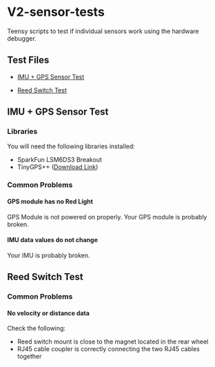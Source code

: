 # V2-sensor-tests

Teensy scripts to test if individual sensors work using the hardware debugger.

## Test Files

- [IMU + GPS Sensor Test](#IMU-+-GPS-Sensor-Test)

- [Reed Switch Test](#reed-switch-test)

## IMU + GPS Sensor Test

### Libraries

You will need the following libraries installed:

- SparkFun LSM6DS3 Breakout
- TinyGPS++ ([Download Link](http://arduiniana.org/libraries/tinygpsplus/))

### Common Problems

#### GPS module has no Red Light

GPS Module is not powered on properly. Your GPS module is probably broken.

#### IMU data values do not change

Your IMU is probably broken.

## Reed Switch Test

### Common Problems

#### No velocity or distance data

Check the following:

- Reed switch mount is close to the magnet located in the rear wheel
- RJ45 cable coupler is correctly connecting the two RJ45 cables together